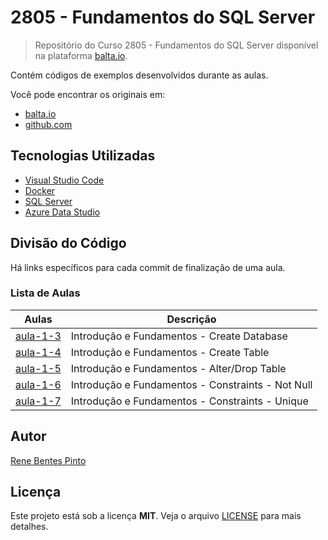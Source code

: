 # 2805 - Fundamentos do SQL Server

> Repositório do Curso 2805 - Fundamentos do SQL Server disponível na plataforma [balta.io](https://balta.io).

Contém códigos de exemplos desenvolvidos durante as aulas.

Você pode encontrar os originais em:

- [balta.io](https://balta.io/cursos/fundamentos-sql-server)
- [github.com](https://github.com/balta-io/2805)

## Tecnologias Utilizadas

- [Visual Studio Code](https://code.visualstudio.com)
- [Docker](https://www.docker.com)
- [SQL Server](https://www.microsoft.com/sql-server)
- [Azure Data Studio](https://docs.microsoft.com/sql/azure-data-studio)

## Divisão do Código

Há links específicos para cada commit de finalização de uma aula.

### Lista de Aulas

| Aulas                            | Descrição                                         |
| -------------------------------- | ------------------------------------------------- |
| [aula-1-3](../../commit/dfb8f3f) | Introdução e Fundamentos - Create Database        |
| [aula-1-4](../../commit/c0fcbc2) | Introdução e Fundamentos - Create Table           |
| [aula-1-5](../../commit/6d057da) | Introdução e Fundamentos - Alter/Drop Table       |
| [aula-1-6](../../commit/1ad4643) | Introdução e Fundamentos - Constraints - Not Null |
| [aula-1-7](../../commit/c404193) | Introdução e Fundamentos - Constraints - Unique   |

## Autor

[Rene Bentes Pinto](http://github.com/renebentes)

## Licença

Este projeto está sob a licença **MIT**. Veja o arquivo [LICENSE](LICENSE) para mais detalhes.
